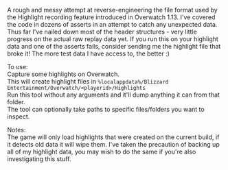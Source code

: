A rough and messy attempt at reverse-engineering the file format used by the Highlight recording feature introduced in Overwatch 1.13. I've covered the code in dozens of asserts in an attempt to catch any unexpected data. Thus far I've nailed down most of the header structures - very little progress on the actual raw replay data yet. If you run this on your highlight data and one of the asserts fails, consider sending me the highlight file that broke it! The more test data I have access to, the better :)

To use:  
Capture some highlights on Overwatch.  
This will create highlight files in ``%localappdata%/Blizzard Entertainment/Overwatch/<playerid>/Highlights``  
Run this tool without any arguments and it'll dump anything it can from that folder.  
The tool can optionally take paths to specific files/folders you want to inspect.

Notes:  
The game will only load highlights that were created on the current build, if it detects old data it will wipe them. I've taken the precaution of backing up all of my highlight data, you may wish to do the same if you're also investigating this stuff.